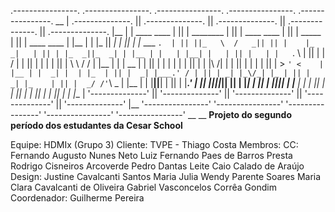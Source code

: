  .----------------.  .----------------.  .----------------.  .----------------.  .----------------.  __
| .--------------. || .--------------. || .--------------. || .--------------. || .--------------. |__
| |  ____  ____  | || |  ________    | || | ____    ____ | || |     _____    | || |  ____  ____  | |__
| | |_   ||   _| | || | |_   ___ `.  | || ||_   \  /   _|| || |    |_   _|   | || | |_  _||_  _| | |__
| |   | |__| |   | || |   | |   `. \ | || |  |   \/   |  | || |      | |     | || |   \ \  / /   | |__
| |   |  __  |   | || |   | |    | | | || |  | |\  /| |  | || |      | |     | || |    > `' <    | |__
| |  _| |  | |_  | || |  _| |___.' / | || | _| |_\/_| |_ | || |     _| |_    | || |  _/ /'`\ \_  | |__
| | |____||____| | || | |________.'  | || ||_____||_____|| || |    |_____|   | || | |____||____| | |__
| |              | || |              | || |              | || |              | || |              | |__
| '--------------' || '--------------' || '--------------' || '--------------' || '--------------' |__
 '----------------'  '----------------'  '----------------'  '----------------'  '----------------' __
 __
 **Projeto do segundo período dos estudantes da Cesar School**
 
Equipe: HDMIx (Grupo 3)
Cliente: TVPE - Thiago Costa
Membros:
  CC:
    Fernando Augusto Nunes Neto
    Luiz Fernando Paes de Barros Presta
    Rodrigo Cisneiros Arcoverde
    Pedro Dantas Leite
    Caio Calado de Araújo
  Design:
    Justine Cavalcanti Santos
    Maria Julia Wendy Parente Soares
    Maria Clara Cavalcanti de Oliveira
    Gabriel Vasconcelos Corrêa Gondim
Coordenador: Guilherme Pereira



